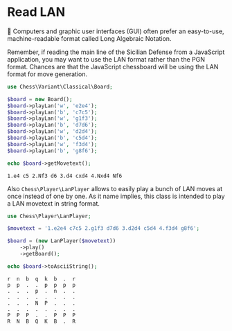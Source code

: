 # Read LAN

📌 Computers and graphic user interfaces (GUI) often prefer an easy-to-use, machine-readable format called Long Algebraic Notation.

Remember, if reading the main line of the Sicilian Defense from a JavaScript application, you may want to use the LAN format rather than the PGN format. Chances are that the JavaScript chessboard will be using the LAN format for move generation.

```php
use Chess\Variant\Classical\Board;

$board = new Board();
$board->playLan('w', 'e2e4');
$board->playLan('b', 'c7c5');
$board->playLan('w', 'g1f3');
$board->playLan('b', 'd7d6');
$board->playLan('w', 'd2d4');
$board->playLan('b', 'c5d4');
$board->playLan('w', 'f3d4');
$board->playLan('b', 'g8f6');

echo $board->getMovetext();
```

```text
1.e4 c5 2.Nf3 d6 3.d4 cxd4 4.Nxd4 Nf6
```

Also `Chess\Player\LanPlayer` allows to easily play a bunch of LAN moves at once instead of one by one. As it name implies, this class is intended to play a LAN movetext in string format.

```php
use Chess\Player\LanPlayer;

$movetext = '1.e2e4 c7c5 2.g1f3 d7d6 3.d2d4 c5d4 4.f3d4 g8f6';

$board = (new LanPlayer($movetext))
    ->play()
    ->getBoard();

echo $board->toAsciiString();
```

```text
r  n  b  q  k  b  .  r
p  p  .  .  p  p  p  p
.  .  .  p  .  n  .  .
.  .  .  .  .  .  .  .
.  .  .  N  P  .  .  .
.  .  .  .  .  .  .  .
P  P  P  .  .  P  P  P
R  N  B  Q  K  B  .  R
```
